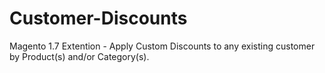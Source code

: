 # Customer-Discounts
Magento 1.7 Extention - Apply Custom Discounts to any existing customer by Product(s) and/or Category(s).
